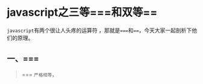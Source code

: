 # javascript之三等===和双等==

`javascript`有两个很让人头疼的运算符 ，那就是`===`和`==`，今天大家一起剖析下他们的原理。

## 一、===

> === `严格相等`，

